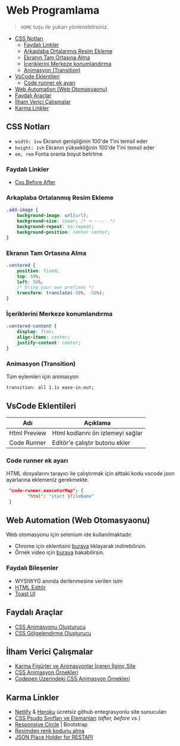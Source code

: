 # Web Programlama <!-- omit in toc -->

> `HOME` tuşu ile yukarı yönlenebilrsiniz.

- [CSS Notları](#CSS-Notlar%C4%B1)
  - [Faydalı Linkler](#Faydal%C4%B1-Linkler)
  - [Arkaplaba Ortalanmış Resim Ekleme](#Arkaplaba-Ortalanm%C4%B1%C5%9F-Resim-Ekleme)
  - [Ekranın Tam Ortasına Alma](#Ekran%C4%B1n-Tam-Ortas%C4%B1na-Alma)
  - [İçeriklerini Merkeze konumlandırma](#%C4%B0%C3%A7eriklerini-Merkeze-konumland%C4%B1rma)
  - [Animasyon (Transition)](#Animasyon-Transition)
- [VsCode Eklentileri](#VsCode-Eklentileri)
  - [Code runner ek ayarı](#Code-runner-ek-ayar%C4%B1)
- [Web Automation (Web Otomasyaonu)](#Web-Automation-Web-Otomasyaonu)
- [Faydalı Araçlar](#Faydal%C4%B1-Ara%C3%A7lar)
- [İlham Verici Çalışmalar](#%C4%B0lham-Verici-%C3%87al%C4%B1%C5%9Fmalar)
- [Karma Linkler](#Karma-Linkler)

## CSS Notları

- `width: 1vw` Ekranın genişliğinin 100'de 1'ini temsil eder
- `height: 1vh` Ekranın yüksekliğinin 100'de 1'ini temsil eder
- `em, rem` Fonta oranla boyut belirtme

### Faydalı Linkler

- [Css Before After](https://www.youtube.com/watch?reload=9&v=9t6j2UQx0Dc)

### Arkaplaba Ortalanmış Resim Ekleme

```css
.add-image {
    background-image: url(url);
    background-size: cover; /* <------ */
    background-repeat: no-repeat;
    background-position: center center;
}
```

### Ekranın Tam Ortasına Alma

```css
.centered {
    position: fixed;
    top: 50%;
    left: 50%;
    /* bring your own prefixes */
    transform: translate(-50%, -50%);
}
```

### İçeriklerini Merkeze konumlandırma

```css
.centered-content {
    display: flex;
    align-items: center;
    justify-content: center;
}
```

### Animasyon (Transition)

Tüm eylemleri için animasyon

```css
transition: all 1.1s ease-in-out;
```

## VsCode Eklentileri

| Adı          | Açıklama                          |
| ------------ | --------------------------------- |
| Html Preview | Html kodlarını ön izlemeyi sağlar |
| Code Runner  | Editör'e çalıştır butonu ekler    |

### Code runner ek ayarı

HTML dosyalarını tarayıcı ile çalıştırmak için alttaki kodu vscode json ayarlarına eklemeniz gerekmekte.

```json
 "code-runner.executorMap": {
        "html": "start $fileName"
 }
```

## Web Automation (Web Otomasyaonu)

Web otomasyonu için selenium ide kullanılmaktadır.

- Chrome için eklentisini [buraya](https://chrome.google.com/webstore/detail/selenium-ide/mooikfkahbdckldjjndioackbalphokd) tıklayarak indirebilirsin.
- Örnek video için [buraya](https://www.youtube.com/watch?v=4I7xay_NV8A) bakabilirsin.

### Faydalı Bileşenler

- WYSIWYG anında derlenmesine verilen isim
- [HTML Editör](https://www.froala.com/wysiwyg-editor)
- [Toast UI](https://ui.toast.com/tui-editor)

## Faydalı Araçlar

- [CSS Animasyonu Oluşturucu](http://animista.net)
- [CSS Gölgelendirme Oluşturucu](https://www.cssmatic.com/box-shadow)

## İlham Verici Çalışmalar

- [Karma Figürler ve Animasyonlar İçeren İlginç Site](https://iuri.is/)
- [CSS Animasyon Örnekleri](https://www.mockplus.com/blog/post/css-animation-examples)
- [Codepen Üzerindeki CSS Animasyon Örnekleri](https://webdesign.tutsplus.com/articles/15-inspiring-examples-of-css-animation-on-codepen--cms-23937)

## Karma Linkler

- [Netlify](https://app.netlify.com) & [Heroku](https://www.heroku.com/) ücretsiz github entegrasyonlu site sunucuları
- [CSS Psudo Sınıfları ve Elemanları](https://fatihhayrioglu.com/pseudo-siniflari-ve-pseudo-elementleri/) (_after, before vs._)
- [Responsive Circle](https://codeitdown.com/css-circles/) | Bootstrap
- [Resimden renk kodunu alma](https://html-color-codes.info/colors-from-image/)
- [JSON Place Holder for RESTAPI](https://jsonplaceholder.typicode.com/)
